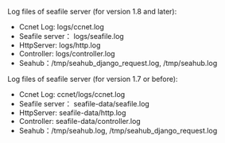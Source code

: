 Log files of seafile server (for version 1.8 and later):

* Ccnet Log: logs/ccnet.log
* Seafile server： logs/seafile.log
* HttpServer: logs/http.log
* Controller: logs/controller.log
* Seahub：/tmp/seahub_django_request.log, /tmp/seahub.log

Log files of seafile server (for version 1.7 or before):

* Ccnet Log: ccnet/logs/ccnet.log
* Seafile server： seafile-data/seafile.log
* HttpServer: seafile-data/http.log
* Controller: seafile-data/controller.log
* Seahub：/tmp/seahub.log, /tmp/seahub_django_request.log